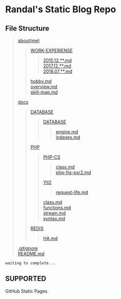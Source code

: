 # Randal's Static Blog Repo

## File Structure

> [about(me)](https://github.com/RandalTeng/static-page/tree/master/about)
>> [WORK-EXPERIENSE](https://github.com/RandalTeng/static-page/tree/master/about/WORK-EXPERIENSE)
>>> [2015.12.\*\*.md](https://github.com/RandalTeng/static-page/tree/master/about/WORK-EXPERIENSE/2015.12%20%E4%B8%8A%E6%B5%B7%E9%A2%86%E7%BE%8E%E8%BD%AF%E4%BB%B6%E7%A7%91%E6%8A%80%E6%9C%89%E9%99%90%E5%85%AC%E5%8F%B8.md)  
>>> [2017.12.\*\*.md](https://github.com/RandalTeng/static-page/tree/master/about/WORK-EXPERIENSE/2017.12%20%E4%B8%8A%E6%B5%B7%E9%9F%A9%E5%88%9B%E7%BD%91%E7%BB%9C%E7%A7%91%E6%8A%80%E6%9C%89%E9%99%90%E5%85%AC%E5%8F%B8.md)  
>>> [2018.07.\*\*.md](https://github.com/RandalTeng/static-page/tree/master/about/WORK-EXPERIENSE/2018.07%20%E8%B4%A2%E7%89%9B(%E4%B8%8A%E6%B5%B7)%E7%BD%91%E7%BB%9C%E7%A7%91%E6%8A%80%E6%9C%89%E9%99%90%E5%85%AC%E5%8F%B8(%E8%B0%83%E5%B2%97).md)
>>
>> [hobby.md](https://github.com/RandalTeng/static-page/tree/master/about/hobby.md)  
>> [overview.md](https://github.com/RandalTeng/static-page/tree/master/about/overview.md)  
>> [skill-map.md](https://github.com/RandalTeng/static-page/tree/master/about/skill-map.md)
>
> [docs](https://github.com/RandalTeng/static-page/tree/master/docs)  
>> [DATABASE](https://github.com/RandalTeng/static-page/tree/master/docs/DATABASE)  
>>> [DATABASE](https://github.com/RandalTeng/static-page/tree/master/docs/DATABASE/MYSQL)  
>>>> [engine.md](https://github.com/RandalTeng/static-page/tree/master/docs/DATABASE/MYSQL/engine.md)  
>>>> [indexes.md](https://github.com/RandalTeng/static-page/tree/master/docs/DATABASE/MYSQL/indexes.md)
>>
>> [PHP](https://github.com/RandalTeng/static-page/tree/master/docs/PHP)  
>>> [PHP-CS](https://github.com/RandalTeng/static-page/tree/master/docs/PHP/PHP-CS)  
>>>> [class.md](https://github.com/RandalTeng/static-page/tree/master/docs/PHP/PHP-CS/class.md)  
>>>> [php-fig-psr2.md](https://github.com/RandalTeng/static-page/tree/master/docs/PHP/PHP-CS/php-fig-psr2.md)
>>>
>>> [YII2](https://github.com/RandalTeng/static-page/tree/master/docs/PHP/YII2)
>>>> [request-life.md](https://github.com/RandalTeng/static-page/tree/master/docs/PHP/YII2/request-life.md)
>>>
>>> [class.md](https://github.com/RandalTeng/static-page/tree/master/docs/PHP/class.md)  
>>> [functions.md](https://github.com/RandalTeng/static-page/tree/master/docs/PHP/functions.md)  
>>> [stream.md](https://github.com/RandalTeng/static-page/tree/master/docs/PHP/stream.md)  
>>> [syntax.md](https://github.com/RandalTeng/static-page/tree/master/docs/PHP/syntax.md)
>>
>> [REDIS](https://github.com/RandalTeng/static-page/tree/master/docs/REDIS)
>>> [HA.md](https://github.com/RandalTeng/static-page/tree/master/docs/REDIS/HA.md)
>
> [.gitignore](https://github.com/RandalTeng/static-page/tree/master/.gitignore)  
> [README.md](https://github.com/RandalTeng/static-page/tree/master/README.md)

`waiting to complete...`

## SUPPORTED

GitHub Static Pages.
